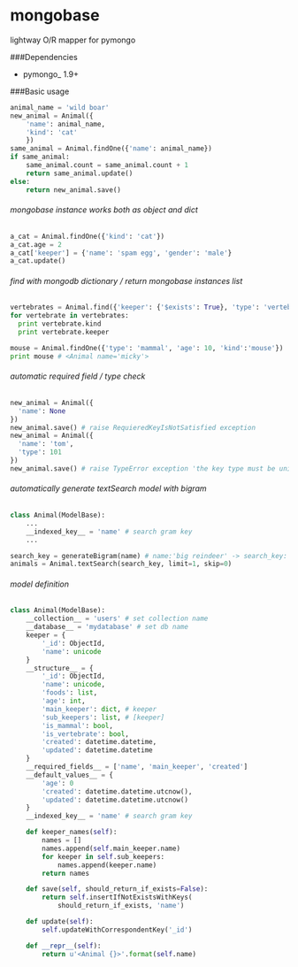 # mongobase
lightway O/R mapper for pymongo

###Dependencies
- pymongo_ 1.9+


###Basic usage

```python
animal_name = 'wild boar'
new_animal = Animal({
    'name': animal_name,
    'kind': 'cat'
    })
same_animal = Animal.findOne({'name': animal_name})
if same_animal:
    same_animal.count = same_animal.count + 1
    return same_animal.update()
else:
    return new_animal.save()
```

###### mongobase instance works both as object and dict

```python
a_cat = Animal.findOne({'kind': 'cat'})
a_cat.age = 2
a_cat['keeper'] = {'name': 'spam egg', 'gender': 'male'}
a_cat.update()
```

###### find with mongodb dictionary / return mongobase instances list

```python
vertebrates = Animal.find({'keeper': {'$exists': True}, 'type': 'vertebrate'}, limit=10, skip=10)
for vertebrate in vertebrates:
  print vertebrate.kind
  print vertebrate.keeper

mouse = Animal.findOne({'type': 'mammal', 'age': 10, 'kind':'mouse'})
print mouse # <Animal name='micky'>
```

###### automatic required field / type check

```python
new_animal = Animal({
  'name': None
})
new_animal.save() # raise RequieredKeyIsNotSatisfied exception
new_animal = Animal({
  'name': 'tom',
  'type': 101
})
new_animal.save() # raise TypeError exception 'the key type must be unicode'
```

###### automatically generate textSearch model with bigram

```python
class Animal(ModelBase):
    ...
    __indexed_key__ = 'name' # search gram key
    ...
```

```python
search_key = generateBigram(name) # name:'big reindeer' -> search_key:'bi ig gr re ei in nd de ee er'
animals = Animal.textSearch(search_key, limit=1, skip=0)
```


###### model definition

```python
class Animal(ModelBase):
    __collection__ = 'users' # set collection name
    __database__ = 'mydatabase' # set db name 
    keeper = {
        '_id': ObjectId,
        'name': unicode
    }
    __structure__ = {
        '_id': ObjectId,
        'name': unicode,
        'foods': list,
        'age': int,
        'main_keeper': dict, # keeper
        'sub_keepers': list, # [keeper]
        'is_mammal': bool,
        'is_vertebrate': bool,
        'created': datetime.datetime,
        'updated': datetime.datetime
    }
    __required_fields__ = ['name', 'main_keeper', 'created']
    __default_values__ = {
        'age': 0
        'created': datetime.datetime.utcnow(),
        'updated': datetime.datetime.utcnow()
    }
    __indexed_key__ = 'name' # search gram key

    def keeper_names(self):
        names = []
        names.append(self.main_keeper.name)
        for keeper in self.sub_keepers:
            names.append(keeper.name)
        return names

    def save(self, should_return_if_exists=False):
        return self.insertIfNotExistsWithKeys(
            should_return_if_exists, 'name')

    def update(self):
        self.updateWithCorrespondentKey('_id')

    def __repr__(self):
        return u'<Animal {}>'.format(self.name)
```
